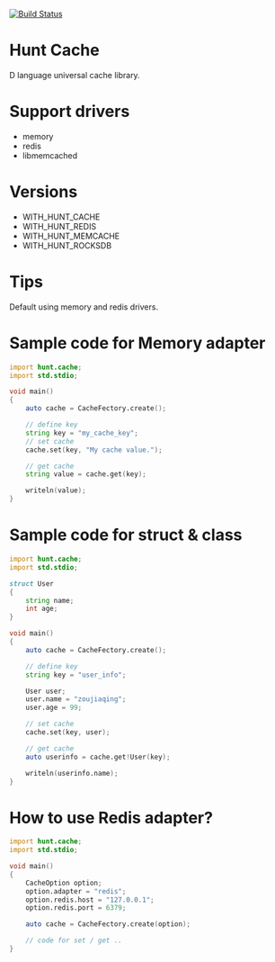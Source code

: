 [![Build Status](https://travis-ci.org/huntlabs/hunt-cache.svg?branch=master)](https://travis-ci.org/huntlabs/hunt-cache)
# Hunt Cache
D language universal cache library.

# Support drivers
 * memory
 * redis
 * libmemcached

 # Versions
 * WITH_HUNT_CACHE
 * WITH_HUNT_REDIS
 * WITH_HUNT_MEMCACHE
 * WITH_HUNT_ROCKSDB

# Tips
Default using memory and redis drivers.

# Sample code for Memory adapter
```D
import hunt.cache;
import std.stdio;

void main()
{
    auto cache = CacheFectory.create();

    // define key
    string key = "my_cache_key";
    // set cache
    cache.set(key, "My cache value.");

    // get cache
    string value = cache.get(key);

    writeln(value);
}
```

# Sample code for struct & class
```D
import hunt.cache;
import std.stdio;

struct User
{
    string name;
    int age;
}

void main()
{
    auto cache = CacheFectory.create();

    // define key
    string key = "user_info";

    User user;
    user.name = "zoujiaqing";
    user.age = 99;

    // set cache
    cache.set(key, user);

    // get cache
    auto userinfo = cache.get!User(key);

    writeln(userinfo.name);
}

```

# How to use Redis adapter?
```D
import hunt.cache;
import std.stdio;

void main()
{
    CacheOption option;
    option.adapter = "redis";
    option.redis.host = "127.0.0.1";
    option.redis.port = 6379;

    auto cache = CacheFectory.create(option);

    // code for set / get ..
}

```
